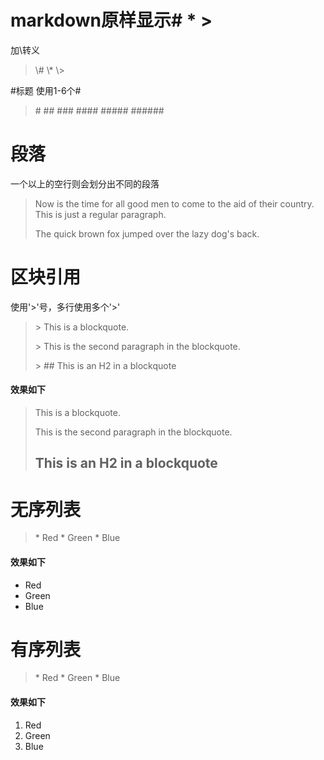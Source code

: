 # markdown原样显示# * >
加\转义
> \\# \\* \\>


#标题
使用1-6个#
>\#
>\##
>\###
>\####
>\#####
>\######



# 段落
一个以上的空行则会划分出不同的段落

>Now is the time for all good men to come to
>the aid of their country. This is just a
>regular paragraph.
>
>The quick brown fox jumped over the lazy
>dog's back.

# 区块引用
使用'>'号，多行使用多个'>'

> \> This is a blockquote.
> 
> \> This is the second paragraph in the blockquote.
>
> \> ## This is an H2 in a blockquote

#### 效果如下
> This is a blockquote.
> 
> This is the second paragraph in the blockquote.
>
> ## This is an H2 in a blockquote




# 无序列表
>\*   Red
>\*   Green
>\*   Blue

#### 效果如下
*   Red
*   Green
*   Blue


# 有序列表
>\*   Red
>\*   Green
>\*   Blue

#### 效果如下
1. Red
2. Green
3. Blue








